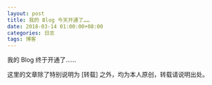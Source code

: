 ```yaml
---
layout: post
title: 我的 Blog 今天开通了……
date: 2018-03-14 01:00:00+08:00
categories: 日志
tags: 博客
---
```


我的 Blog 终于开通了……

这里的文章除了特别说明为 [转载] 之外，均为本人原创，转载请说明出处。


